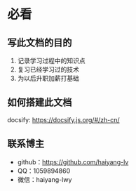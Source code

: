 # 必看

## 写此文档的目的
1. 记录学习过程中的知识点
2. 复习已经学习过的技术
3. 为以后升职加薪打基础

## 如何搭建此文档

docsify: https://docsify.js.org/#/zh-cn/



## 联系博主
* github：https://github.com/haiyang-lv
* QQ：1059894860
* 微信：haiyang-lwy

